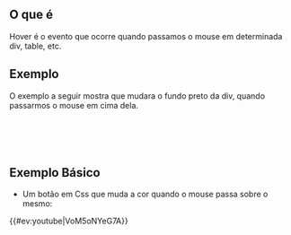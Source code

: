 ## O que é

Hover é o evento que ocorre quando passamos o mouse em determinada div, table, etc.

## Exemplo

O exemplo a seguir mostra que mudara o fundo preto da div, quando passarmos o mouse em cima dela.

<code>

<style>

div{

background:black;

}

div:hover{

background:yellow;

}

</style>

</code>

## Exemplo Básico

- Um botão em Css que muda a cor quando o mouse passa sobre o mesmo:

{{#ev:youtube\|VoM5oNYeG7A}}
